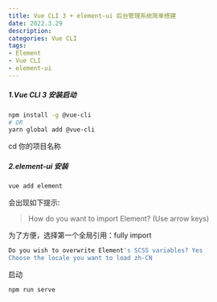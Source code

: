 ```yaml
---
title: Vue CLI 3 + element-ui 后台管理系统简单搭建
date: 2022.3.29
description:  
categories: Vue CLI 
tags:
- Element
- Vue CLI
- element-ui
---
```



#####  1.Vue CLI 3 安装启动

```bash
npm install -g @vue-cli
# OR
yarn global add @vue-cli
```

cd 你的项目名称 

#####  2.element-ui 安装

```bash
vue add element
```

会出现如下提示:

> How do you want to import Element? (Use arrow keys)

为了方便，选择第一个全局引用：fully import
```bash
Do you wish to overwrite Element's SCSS variables? Yes
Choose the locale you want to load zh-CN
```

启动

```bash
npm run serve
```